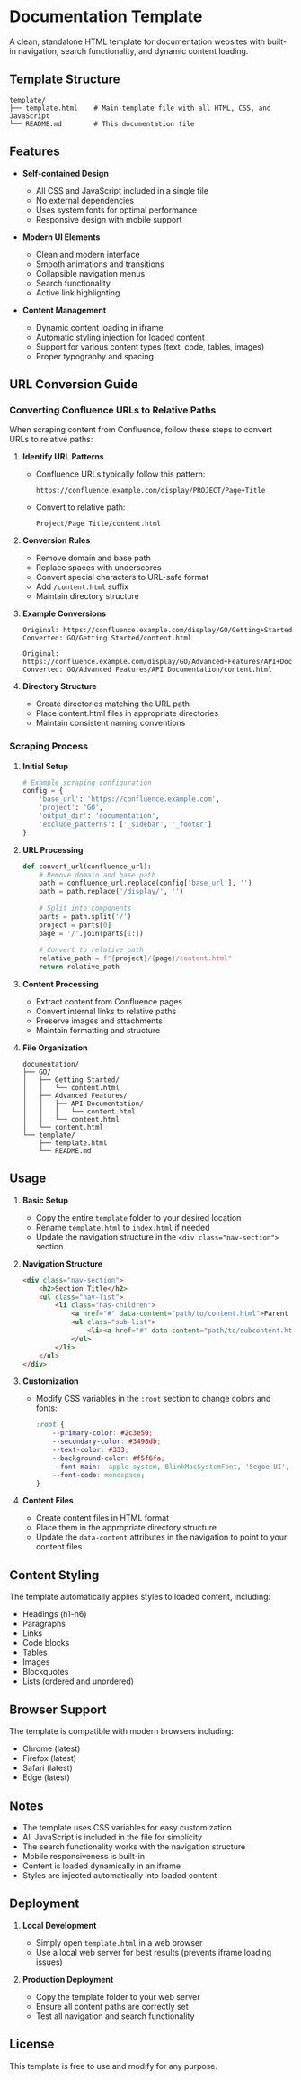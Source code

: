 # Documentation Template

A clean, standalone HTML template for documentation websites with built-in navigation, search functionality, and dynamic content loading.

## Template Structure

```
template/
├── template.html    # Main template file with all HTML, CSS, and JavaScript
└── README.md        # This documentation file
```

## Features

- **Self-contained Design**
  - All CSS and JavaScript included in a single file
  - No external dependencies
  - Uses system fonts for optimal performance
  - Responsive design with mobile support

- **Modern UI Elements**
  - Clean and modern interface
  - Smooth animations and transitions
  - Collapsible navigation menus
  - Search functionality
  - Active link highlighting

- **Content Management**
  - Dynamic content loading in iframe
  - Automatic styling injection for loaded content
  - Support for various content types (text, code, tables, images)
  - Proper typography and spacing

## URL Conversion Guide

### Converting Confluence URLs to Relative Paths

When scraping content from Confluence, follow these steps to convert URLs to relative paths:

1. **Identify URL Patterns**
   - Confluence URLs typically follow this pattern:
     ```
     https://confluence.example.com/display/PROJECT/Page+Title
     ```
   - Convert to relative path:
     ```
     Project/Page Title/content.html
     ```

2. **Conversion Rules**
   - Remove domain and base path
   - Replace spaces with underscores
   - Convert special characters to URL-safe format
   - Add `/content.html` suffix
   - Maintain directory structure

3. **Example Conversions**
   ```
   Original: https://confluence.example.com/display/GO/Getting+Started
   Converted: GO/Getting Started/content.html

   Original: https://confluence.example.com/display/GO/Advanced+Features/API+Documentation
   Converted: GO/Advanced Features/API Documentation/content.html
   ```

4. **Directory Structure**
   - Create directories matching the URL path
   - Place content.html files in appropriate directories
   - Maintain consistent naming conventions

### Scraping Process

1. **Initial Setup**
   ```python
   # Example scraping configuration
   config = {
       'base_url': 'https://confluence.example.com',
       'project': 'GO',
       'output_dir': 'documentation',
       'exclude_patterns': ['_sidebar', '_footer']
   }
   ```

2. **URL Processing**
   ```python
   def convert_url(confluence_url):
       # Remove domain and base path
       path = confluence_url.replace(config['base_url'], '')
       path = path.replace('/display/', '')
       
       # Split into components
       parts = path.split('/')
       project = parts[0]
       page = '/'.join(parts[1:])
       
       # Convert to relative path
       relative_path = f"{project}/{page}/content.html"
       return relative_path
   ```

3. **Content Processing**
   - Extract content from Confluence pages
   - Convert internal links to relative paths
   - Preserve images and attachments
   - Maintain formatting and structure

4. **File Organization**
   ```
   documentation/
   ├── GO/
   │   ├── Getting Started/
   │   │   └── content.html
   │   ├── Advanced Features/
   │   │   ├── API Documentation/
   │   │   │   └── content.html
   │   │   └── content.html
   │   └── content.html
   └── template/
       ├── template.html
       └── README.md
   ```

## Usage

1. **Basic Setup**
   - Copy the entire `template` folder to your desired location
   - Rename `template.html` to `index.html` if needed
   - Update the navigation structure in the `<div class="nav-section">` section

2. **Navigation Structure**
   ```html
   <div class="nav-section">
       <h2>Section Title</h2>
       <ul class="nav-list">
           <li class="has-children">
               <a href="#" data-content="path/to/content.html">Parent Item</a>
               <ul class="sub-list">
                   <li><a href="#" data-content="path/to/subcontent.html">Child Item</a></li>
               </ul>
           </li>
       </ul>
   </div>
   ```

3. **Customization**
   - Modify CSS variables in the `:root` section to change colors and fonts:
     ```css
     :root {
         --primary-color: #2c3e50;
         --secondary-color: #3498db;
         --text-color: #333;
         --background-color: #f5f6fa;
         --font-main: -apple-system, BlinkMacSystemFont, 'Segoe UI', Roboto, sans-serif;
         --font-code: monospace;
     }
     ```

4. **Content Files**
   - Create content files in HTML format
   - Place them in the appropriate directory structure
   - Update the `data-content` attributes in the navigation to point to your content files

## Content Styling

The template automatically applies styles to loaded content, including:

- Headings (h1-h6)
- Paragraphs
- Links
- Code blocks
- Tables
- Images
- Blockquotes
- Lists (ordered and unordered)

## Browser Support

The template is compatible with modern browsers including:
- Chrome (latest)
- Firefox (latest)
- Safari (latest)
- Edge (latest)

## Notes

- The template uses CSS variables for easy customization
- All JavaScript is included in the file for simplicity
- The search functionality works with the navigation structure
- Mobile responsiveness is built-in
- Content is loaded dynamically in an iframe
- Styles are injected automatically into loaded content

## Deployment

1. **Local Development**
   - Simply open `template.html` in a web browser
   - Use a local web server for best results (prevents iframe loading issues)

2. **Production Deployment**
   - Copy the template folder to your web server
   - Ensure all content paths are correctly set
   - Test all navigation and search functionality

## License

This template is free to use and modify for any purpose. 